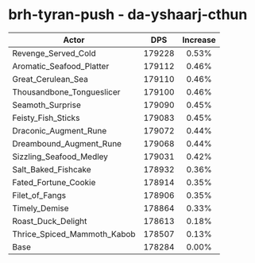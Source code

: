 # brh-tyran-push - da-yshaarj-cthun
| Actor | DPS | Increase |
|---|:---:|:---:|
|Revenge_Served_Cold|179228|0.53%|
|Aromatic_Seafood_Platter|179112|0.46%|
|Great_Cerulean_Sea|179110|0.46%|
|Thousandbone_Tongueslicer|179100|0.46%|
|Seamoth_Surprise|179090|0.45%|
|Feisty_Fish_Sticks|179083|0.45%|
|Draconic_Augment_Rune|179072|0.44%|
|Dreambound_Augment_Rune|179068|0.44%|
|Sizzling_Seafood_Medley|179031|0.42%|
|Salt_Baked_Fishcake|178932|0.36%|
|Fated_Fortune_Cookie|178914|0.35%|
|Filet_of_Fangs|178906|0.35%|
|Timely_Demise|178864|0.33%|
|Roast_Duck_Delight|178613|0.18%|
|Thrice_Spiced_Mammoth_Kabob|178507|0.13%|
|Base|178284|0.00%|
